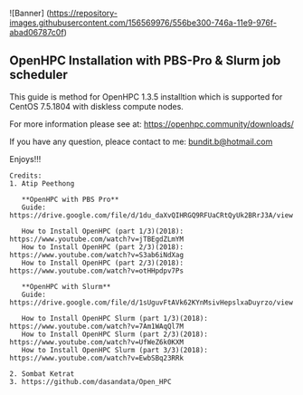 ![Banner]
(https://repository-images.githubusercontent.com/156569976/556be300-746a-11e9-976f-abad06787c0f)


## OpenHPC Installation with PBS-Pro & Slurm job scheduler

This guide is method for OpenHPC 1.3.5 installtion which is supported for CentOS 7.5.1804 with diskless compute nodes.

For more information please see at: https://openhpc.community/downloads/

If you have any question, pleace contact to me: bundit.b@hotmail.com

Enjoys!!!

```
Credits: 
1. Atip Peethong

   **OpenHPC with PBS Pro** 
   Guide: https://drive.google.com/file/d/1du_daXvQIHRGQ9RFUaCRtQyUk2BRrJ3A/view
   
   How to Install OpenHPC (part 1/3)(2018): https://www.youtube.com/watch?v=jTBEgdZLmYM
   How to Install OpenHPC (part 2/3)(2018): https://www.youtube.com/watch?v=S3ab6iNdXag
   How to Install OpenHPC (part 2/3)(2018): https://www.youtube.com/watch?v=otHHpdpv7Ps

   **OpenHPC with Slurm** 
   Guide: https://drive.google.com/file/d/1sUguvFtAVk62KYnMsivHepslxaDuyrzo/view
   
   How to Install OpenHPC Slurm (part 1/3)(2018): https://www.youtube.com/watch?v=7Am1WAqQl7M
   How to Install OpenHPC Slurm (part 2/3)(2018): https://www.youtube.com/watch?v=UfWeZ6k0KXM
   How to Install OpenHPC Slurm (part 3/3)(2018): https://www.youtube.com/watch?v=EwbSBq23RRk

2. Sombat Ketrat
3. https://github.com/dasandata/Open_HPC
```
